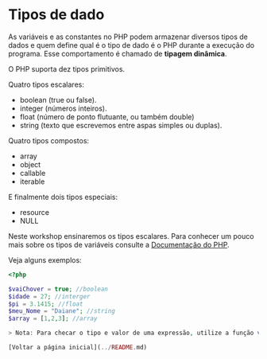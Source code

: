 # Tipos de dado

As variáveis e as constantes no PHP podem armazenar diversos tipos de dados e quem define qual é o tipo de dado é o PHP durante a execução do programa. Esse comportamento é chamado de **tipagem dinâmica**.

 O PHP suporta dez tipos primitivos.

Quatro tipos escalares:
- boolean (true ou false).
- integer (números inteiros).
- float (número de ponto flutuante, ou também double)
- string (texto que escrevemos entre aspas simples ou duplas).

Quatro tipos compostos:

- array
- object
- callable
- iterable

E finalmente dois tipos especiais:

- resource
- NULL

Neste workshop ensinaremos os tipos escalares. Para conhecer um pouco mais sobre os tipos de variáveis consulte a [Documentação do PHP](https://www.php.net).

Veja alguns exemplos:

```php
<?php

$vaiChover = true; //boolean
$idade = 27; //interger
$pi = 3.1415; //float
$meu_Nome = "Daiane"; //string
$array = [1,2,3]; //array 

> Nota: Para checar o tipo e valor de uma expressão, utilize a função var_dump().

[Voltar a página inicial](../README.md)